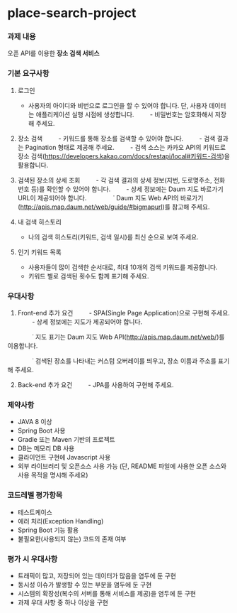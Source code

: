 # place-search-project

### 과제 내용
오픈 API를 이용한 **장소 검색 서비스**

### 기본 요구사항

1. 로그인
    - 사용자의 아이디와 비번으로 로그인을 할 수 있어야 합니다. 단, 사용자 데이터는 애플리케이션 실행 시점에 생성합니다.
　　 - 비밀번호는 암호화해서 저장해 주세요.

2. 장소 검색
　　 - 키워드를 통해 장소를 검색할 수 있어야 합니다.
　　 - 검색 결과는 Pagination 형태로 제공해 주세요.
　　 - 검색 소스는 카카오 API의 키워드로 장소 검색(https://developers.kakao.com/docs/restapi/local#키워드-검색)을 활용합니다.

3. 검색된 장소의 상세 조회
　　 - 각 검색 결과의 상세 정보(지번, 도로명주소, 전화번호 등)를 확인할 수 있어야 합니다.
　　 - 상세 정보에는 Daum 지도 바로가기 URL이 제공되어야 합니다.
　　　　˙ Daum 지도 Web API의 바로가기(http://apis.map.daum.net/web/guide/#bigmapurl)를 참고해 주세요.

4. 내 검색 히스토리
    - 나의 검색 히스토리(키워드, 검색 일시)를 최신 순으로 보여 주세요.

5. 인기 키워드 목록
    - 사용자들이 많이 검색한 순서대로, 최대 10개의 검색 키워드를 제공합니다.
    - 키워드 별로 검색된 횟수도 함께 표기해 주세요.

### 우대사항

1. Front-end 추가 요건
　　 - SPA(Single Page Application)으로 구현해 주세요.
　　 - 상세 정보에는 지도가 제공되어야 합니다.

　　　　˙ 지도 표기는 Daum 지도 Web API(http://apis.map.daum.net/web/)를 이용합니다.

　　　　˙ 검색된 장소를 나타내는 커스텀 오버레이를 띄우고, 장소 이름과 주소를 표기해 주세요.

2. Back-end 추가 요건
　　 - JPA를 사용하여 구현해 주세요.


### 제약사항

- JAVA 8 이상
- Spring Boot 사용
- Gradle 또는 Maven 기반의 프로젝트
- DB는 메모리 DB 사용
- 클라이언트 구현에 Javascript 사용
- 외부 라이브러리 및 오픈소스 사용 가능 (단, README 파일에 사용한 오픈 소스와 사용 목적을 명시해 주세요)


### 코드레벨 평가항목

- 테스트케이스
- 에러 처리(Exception Handling)
- Spring Boot 기능 활용
- 불필요한(사용되지 않는) 코드의 존재 여부



### 평가 시 우대사항
- 트래픽이 많고, 저장되어 있는 데이터가 많음을 염두에 둔 구현
- 동시성 이슈가 발생할 수 있는 부분을 염두에 둔 구현
- 시스템의 확장성(복수의 서버를 통해 서비스를 제공)을 염두에 둔 구현
- 과제 우대 사항 중 하나 이상을 구현





